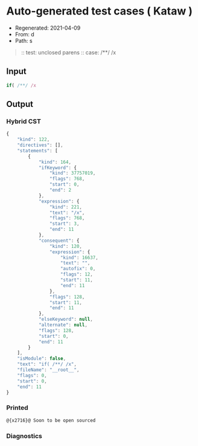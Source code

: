 # Auto-generated test cases ( Kataw )
- Regenerated: 2021-04-09
- From: d
- Path: s
> :: test: unclosed parens
> :: case: /**/ /x
## Input

`````js
if( /**/ /x
`````

## Output

### Hybrid CST

```javascript
{
    "kind": 122,
    "directives": [],
    "statements": [
        {
            "kind": 164,
            "ifKeyword": {
                "kind": 37757019,
                "flags": 768,
                "start": 0,
                "end": 2
            },
            "expression": {
                "kind": 221,
                "text": "/x",
                "flags": 768,
                "start": 3,
                "end": 11
            },
            "consequent": {
                "kind": 120,
                "expression": {
                    "kind": 16637,
                    "text": "",
                    "autofix": 0,
                    "flags": 12,
                    "start": 11,
                    "end": 11
                },
                "flags": 128,
                "start": 11,
                "end": 11
            },
            "elseKeyword": null,
            "alternate": null,
            "flags": 128,
            "start": 0,
            "end": 11
        }
    ],
    "isModule": false,
    "text": "if( /**/ /x",
    "fileName": "__root__",
    "flags": 0,
    "start": 0,
    "end": 11
}
```

### Printed

```javascript
@{x2716}@ Soon to be open sourced
```

### Diagnostics

```javascript

```

